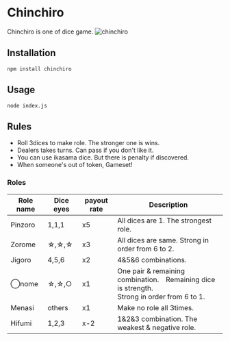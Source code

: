 # Chinchiro
Chinchiro is one of dice game.
![chinchiro](https://user-images.githubusercontent.com/96340764/167636581-bc179b0e-3629-4780-93bb-51472111a2be.gif)
## Installation
`npm install chinchiro`
## Usage
`node index.js`
## Rules
- Roll 3dices to make role. The stronger one is wins.
- Dealers takes turns. Can pass if you don't like it.
- You can use ikasama dice. But there is penalty if discovered.
- When someone's out of token, Gameset!
### Roles
|Role name|Dice eyes|payout rate|Description|
|---------|---------|-----------|-----------|
|Pinzoro|1,1,1|x5|All dices are 1. The strongest role.|
|Zorome|☆,☆,☆|x3|All dices are same. Strong in order from 6 to 2.|
|Jigoro|4,5,6|x2|4&5&6 combinations.| 
|◯nome|☆,☆,○|x1|One pair & remaining combination.　Remaining dice is strength.<br> Strong in order from 6 to 1.|
|Menasi|others|x1|Make no role all 3times.|
|Hifumi|1,2,3|x-2|1&2&3 combination. The weakest & negative role.|
